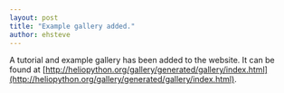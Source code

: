 ```yaml
---
layout: post
title: "Example gallery added."
author: ehsteve
---
```

A tutorial and example gallery has been added to the website. It can be found at [http://heliopython.org/gallery/generated/gallery/index.html](http://heliopython.org/gallery/generated/gallery/index.html).
